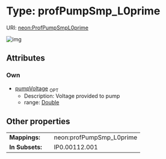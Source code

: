 
# Type: profPumpSmp_L0prime




URI: [neon:ProfPumpSmpL0prime](https://data.neonscience.org/ProfPumpSmpL0prime)


![img](http://yuml.me/diagram/nofunky;dir:TB/class/[ProfPumpSmpL0prime&#124;pumpVoltage:double%20%3F])

## Attributes


### Own

 * [pumpVoltage](pumpVoltage.md)  <sub>OPT</sub>
    * Description: Voltage provided to pump
    * range: [Double](types/Double.md)

## Other properties

|  |  |  |
| --- | --- | --- |
| **Mappings:** | | neon:profPumpSmp_L0prime |
| **In Subsets:** | | IP0.00112.001 |

